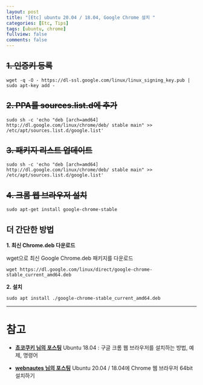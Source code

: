 ```yaml
---
layout: post
title: "[Etc] ubuntu 20.04 / 18.04, Google Chrome 설치 "
categories: [Etc, Tips]
tags: [ubuntu, chrome]
fullview: false
comments: false
---
```


## ~~1. 인증키 등록~~

```
wget -q -O - https://dl-ssl.google.com/linux/linux_signing_key.pub | sudo apt-key add -
```

## ~~2. PPA를 sources.list.d에 추가~~

```
sudo sh -c 'echo "deb [arch=amd64] http://dl.google.com/linux/chrome/deb/ stable main" >> /etc/apt/sources.list.d/google.list'
```

## ~~3. 패키지 리스트 업데이트~~

```
sudo sh -c 'echo "deb [arch=amd64] http://dl.google.com/linux/chrome/deb/ stable main" >> /etc/apt/sources.list.d/google.list'
```

## ~~4. 크롬 웹 브라우저 설치~~

```
sudo apt-get install google-chrome-stable
```

## 더 간단한 방법

**1. 최신 Chrome.deb 다운로드**

wget으로 최신 Google Chrome.deb 패키지를 다운로드

```
wget https://dl.google.com/linux/direct/google-chrome-stable_current_amd64.deb
```

**2. 설치**

```
sudo apt install ./google-chrome-stable_current_amd64.deb
```

---

# 참고

- **[쵸코쿠키 님의 포스팅](https://jjeongil.tistory.com/1311 "Ubuntu 18.04 : 구글 크롬 웹 브라우저를 설치하는 방법, 예제, 명령어")**
Ubuntu 18.04 : 구글 크롬 웹 브라우저를 설치하는 방법, 예제, 명령어

- **[webnautes 님의 포스팅](https://webnautes.tistory.com/1184 "Ubuntu 20.04 / 18.04에 Chrome 웹 브라우저 64bit 설치하기")**
Ubuntu 20.04 / 18.04에 Chrome 웹 브라우저 64bit 설치하기
